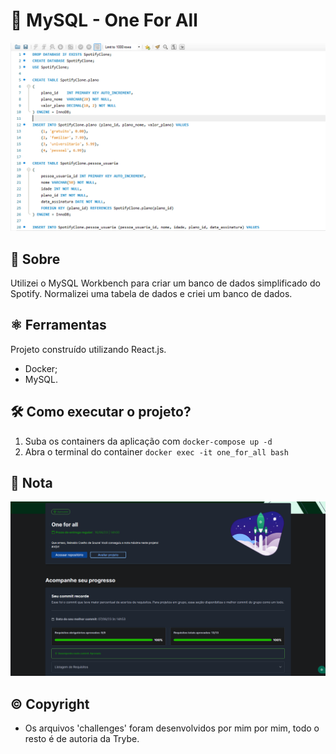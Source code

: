 # 🐬 MySQL - One For All

![Queries](./project.png)

## 📘 Sobre

Utilizei o MySQL Workbench para criar um banco de dados simplificado do Spotify. Normalizei uma tabela de dados e criei um banco de dados.

## ⚛️ Ferramentas

Projeto construído utilizando React.js.

- Docker;
- MySQL.

## 🛠️ Como executar o projeto?

1. Suba os containers da aplicação com `docker-compose up -d`
2. Abra o terminal do container `docker exec -it one_for_all bash`

## 📝 Nota

![100% de aprovação no projeto](./grade.png)

## ©️ Copyright

- Os arquivos 'challenges' foram desenvolvidos por mim por mim, todo o resto é de autoria da Trybe.
